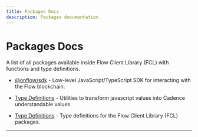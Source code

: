 ```yaml
---
title: Packages Docs
description: Packages documentation.
---
```


<!-- THIS DOCUMENT IS AUTO-GENERATED FROM [onflow/fcl-js](https://github.com/onflow/fcl-js). DO NOT EDIT MANUALLY -->

# Packages Docs

A list of all packages available inside Flow Client Library (FCL) with functions and type definitions.

- [@onflow/sdk](./sdk/index.md) - Low-level JavaScript/TypeScript SDK for interacting with the Flow blockchain.
- [Type Definitions](./types/index.md) - Utilities to transform javascript values into Cadence understandable values

- [Type Definitions](./types/index.md) - Type definitions for the Flow Client Library (FCL) packages.

---
